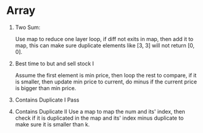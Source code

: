 # Array

1. Two Sum:

   Use map to reduce one layer loop, if diff not exits in map, then add it to map, this can make sure duplicate elements like [3, 3] will not return [0, 0].

2. Best time to but and sell stock I

   Assume the first element is min price, then loop the rest to compare, if it is smaller, then update min price to current, do minus if the current price is bigger than min price.

3. Contains Duplicate I
   Pass
4. Contains Duplicate II
   Use a map to map the num and its' index, then check if it is duplicated in the map and its' index minus duplicate to make sure it is  smaller than k.